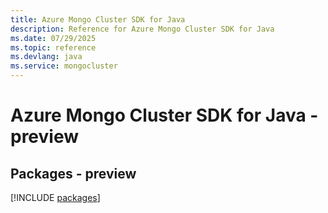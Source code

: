 ```yaml
---
title: Azure Mongo Cluster SDK for Java
description: Reference for Azure Mongo Cluster SDK for Java
ms.date: 07/29/2025
ms.topic: reference
ms.devlang: java
ms.service: mongocluster
---
```

# Azure Mongo Cluster SDK for Java - preview
## Packages - preview
[!INCLUDE [packages](mongo-cluster-index.md)]